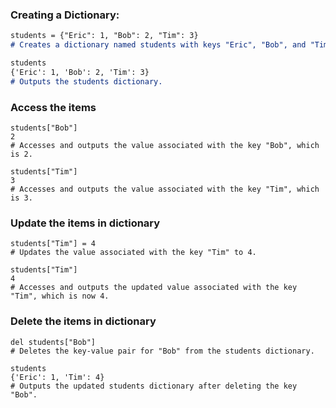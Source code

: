 ### Creating a Dictionary:
```markdown
students = {"Eric": 1, "Bob": 2, "Tim": 3}
# Creates a dictionary named students with keys "Eric", "Bob", and "Tim" and corresponding values 1, 2, and 3.

students
{'Eric': 1, 'Bob': 2, 'Tim': 3}
# Outputs the students dictionary.
```

### Access the items
```
students["Bob"]
2
# Accesses and outputs the value associated with the key "Bob", which is 2.

students["Tim"]
3
# Accesses and outputs the value associated with the key "Tim", which is 3.
```

### Update the items in dictionary
```
students["Tim"] = 4
# Updates the value associated with the key "Tim" to 4.

students["Tim"]
4
# Accesses and outputs the updated value associated with the key "Tim", which is now 4.
```

### Delete the items in dictionary
```
del students["Bob"]
# Deletes the key-value pair for "Bob" from the students dictionary.

students
{'Eric': 1, 'Tim': 4}
# Outputs the updated students dictionary after deleting the key "Bob".
```